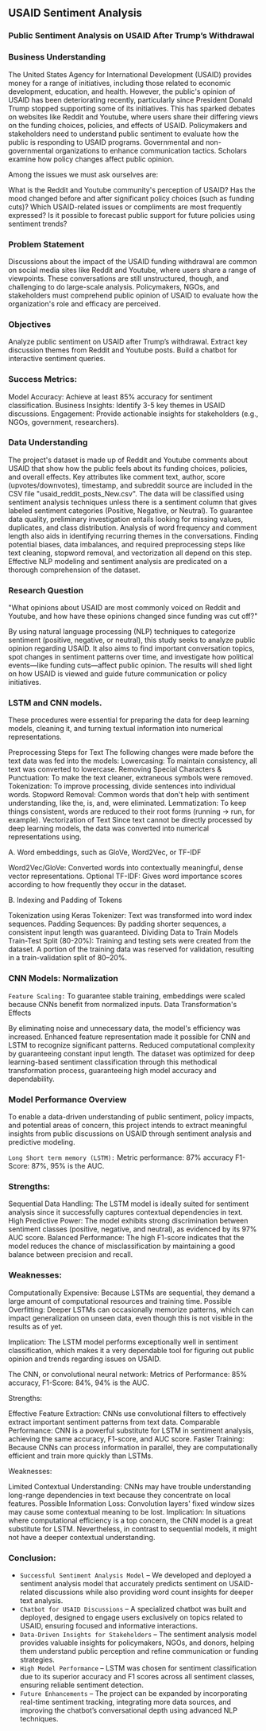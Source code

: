 ## USAID Sentiment Analysis
### Public Sentiment Analysis on USAID After Trump’s Withdrawal
### Business Understanding

The United States Agency for International Development (USAID) provides money for a range of initiatives, including those related to economic development, education, and health. However, the public's opinion of USAID has been deteriorating recently, particularly since President Donald Trump stopped supporting some of its initiatives. This has sparked debates on websites like Reddit and Youtube, where users share their differing views on the funding choices, policies, and effects of USAID. Policymakers and stakeholders need to understand public sentiment to evaluate how the public is responding to USAID programs. Governmental and non-governmental organizations to enhance communication tactics. Scholars examine how policy changes affect public opinion.

Among the issues we must ask ourselves are:

What is the Reddit and Youtube community's perception of USAID?
Has the mood changed before and after significant policy choices (such as funding cuts)?
Which USAID-related issues or compliments are most frequently expressed?
Is it possible to forecast public support for future policies using sentiment trends?

### Problem Statement
Discussions about the impact of the USAID funding withdrawal are common on social media sites like Reddit and Youtube, where users share a range of viewpoints. These conversations are still unstructured, though, and challenging to do large-scale analysis. Policymakers, NGOs, and stakeholders must comprehend public opinion of USAID to evaluate how the organization's role and efficacy are perceived.

### Objectives
Analyze public sentiment on USAID after Trump’s withdrawal.
Extract key discussion themes from Reddit and Youtube posts.
Build a chatbot for interactive sentiment queries.


### Success Metrics:
Model Accuracy: Achieve at least 85% accuracy for sentiment classification.
Business Insights: Identify 3-5 key themes in USAID discussions.
Engagement: Provide actionable insights for stakeholders (e.g., NGOs, government, researchers).

### Data Understanding
The project's dataset is made up of Reddit and Youtube comments about USAID that show how the public feels about its funding choices, policies, and overall effects. Key attributes like comment text, author, score (upvotes/downvotes), timestamp, and subreddit source are included in the CSV file "usaid_reddit_posts_New.csv". The data will be classified using sentiment analysis techniques unless there is a sentiment column that gives labeled sentiment categories (Positive, Negative, or Neutral). To guarantee data quality, preliminary investigation entails looking for missing values, duplicates, and class distribution. Analysis of word frequency and comment length also aids in identifying recurring themes in the conversations. Finding potential biases, data imbalances, and required preprocessing steps like text cleaning, stopword removal, and vectorization all depend on this step. Effective NLP modeling and sentiment analysis are predicated on a thorough comprehension of the dataset.

### Research Question
"What opinions about USAID are most commonly voiced on Reddit and Youtube, and how have these opinions changed since funding was cut off?"

By using natural language processing (NLP) techniques to categorize sentiment (positive, negative, or neutral), this study seeks to analyze public opinion regarding USAID. It also aims to find important conversation topics, spot changes in sentiment patterns over time, and investigate how political events—like funding cuts—affect public opinion. The results will shed light on how USAID is viewed and guide future communication or policy initiatives.



### LSTM and CNN models. 

These procedures were essential for preparing the data for deep learning models, cleaning it, and turning textual information into numerical representations.

Preprocessing Steps for Text The following changes were made before the text data was fed into the models:
Lowercasing: To maintain consistency, all text was converted to lowercase.
Removing Special Characters & Punctuation: To make the text cleaner, extraneous symbols were removed.
Tokenization: To improve processing, divide sentences into individual words.
Stopword Removal: Common words that don't help with sentiment understanding, like the, is, and, were eliminated.
Lemmatization: To keep things consistent, words are reduced to their root forms (running → run, for example).
Vectorization of Text Since text cannot be directly processed by deep learning models, the data was converted into numerical representations using.

A. Word embeddings, such as GloVe, Word2Vec, or TF-IDF

Word2Vec/GloVe: Converted words into contextually meaningful, dense vector representations.
Optional TF-IDF: Gives word importance scores according to how frequently they occur in the dataset.

B. Indexing and Padding of Tokens

Tokenization using Keras Tokenizer: Text was transformed into word index sequences.
Padding Sequences: By padding shorter sequences, a consistent input length was guaranteed.
Dividing Data to Train Models
Train-Test Split (80-20%): Training and testing sets were created from the dataset.
A portion of the training data was reserved for validation, resulting in a train-validation split of 80–20%.

### CNN Models: Normalization
`Feature Scaling:` To guarantee stable training, embeddings were scaled because CNNs benefit from normalized inputs.
Data Transformation's Effects

By eliminating noise and unnecessary data, the model's efficiency was increased.
Enhanced feature representation made it possible for CNN and LSTM to recognize significant patterns.
Reduced computational complexity by guaranteeing constant input length.
The dataset was optimized for deep learning-based sentiment classification through this methodical transformation process, guaranteeing high model accuracy and dependability.

### Model Performance Overview
To enable a data-driven understanding of public sentiment, policy impacts, and potential areas of concern, this project intends to extract meaningful insights from public discussions on USAID through sentiment analysis and predictive modeling.

`Long Short term memory (LSTM):` Metric performance: 87% accuracy F1-Score: 87%, 95% is the AUC.

### Strengths:

Sequential Data Handling: The LSTM model is ideally suited for sentiment analysis since it successfully captures contextual dependencies in text.
High Predictive Power: The model exhibits strong discrimination between sentiment classes (positive, negative, and neutral), as evidenced by its 97% AUC score.
Balanced Performance: The high F1-score indicates that the model reduces the chance of misclassification by maintaining a good balance between precision and recall.

### Weaknesses:

Computationally Expensive: Because LSTMs are sequential, they demand a large amount of computational resources and training time.
Possible Overfitting: Deeper LSTMs can occasionally memorize patterns, which can impact generalization on unseen data, even though this is not visible in the results as of yet.

Implication: The LSTM model performs exceptionally well in sentiment classification, which makes it a very dependable tool for figuring out public opinion and trends regarding issues on USAID.

The CNN, or convolutional neural network:
Metrics of Performance: 85% accuracy, F1-Score: 84%, 94% is the AUC.

Strengths:

Effective Feature Extraction: CNNs use convolutional filters to effectively extract important sentiment patterns from text data.
Comparable Performance: CNN is a powerful substitute for LSTM in sentiment analysis, achieving the same accuracy, F1-score, and AUC score.
Faster Training: Because CNNs can process information in parallel, they are computationally efficient and train more quickly than LSTMs.

Weaknesses:

Limited Contextual Understanding: CNNs may have trouble understanding long-range dependencies in text because they concentrate on local features.
Possible Information Loss: Convolution layers' fixed window sizes may cause some contextual meaning to be lost.
Implication: In situations where computational efficiency is a top concern, the CNN model is a great substitute for LSTM. Nevertheless, in contrast to sequential models, it might not have a deeper contextual understanding.


### Conclusion: 

- `Successful Sentiment Analysis Model` – We developed and deployed a sentiment analysis model that accurately predicts sentiment on USAID-related discussions while also providing word count insights for deeper text analysis.
- `Chatbot for USAID Discussions` – A specialized chatbot was built and deployed, designed to engage users exclusively on topics related to USAID, ensuring focused and informative interactions.
- `Data-Driven Insights for Stakeholders` – The sentiment analysis model provides valuable insights for policymakers, NGOs, and donors, helping them understand public perception and refine communication or funding strategies.
- `High Model Performance` – LSTM was chosen for sentiment classification due to its superior accuracy and F1 scores across all sentiment classes, ensuring reliable sentiment detection.
- `Future Enhancements` – The project can be expanded by incorporating real-time sentiment tracking, integrating more data sources, and improving the chatbot’s conversational depth using advanced NLP techniques.
